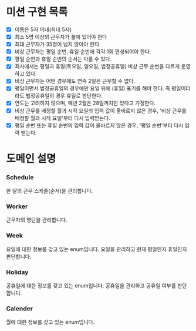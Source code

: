 # 미션 구현 목록

- [x] 이름은 5자 이내(최대 5자)
- [x] 최소 5명 이상의 근무자가 풀에 있어야 한다
- [x] 최대 근무자가 35명이 넘지 않아야 한다
- [x] 비상 근무자는 평일 순번, 휴일 순번에 각각 1회 편성되어야 한다.
- [x] 평일 순번과 휴일 순번의 순서는 다를 수 있다.
- [x] 회사에서는 평일과 휴일(토요일, 일요일, 법정공휴일) 비상 근무 순번을 다르게 운영하고 있다.
- [x] 비상 근무자는 어떤 경우에도 연속 2일은 근무할 수 없다.
- [x] 평일이면서 법정공휴일의 경우에만 요일 뒤에 (휴일) 표기를 해야 한다. 즉 평일이더라도 법정공휴일의 경우 휴일로 판단한다.
- [x] 연도는 고려하지 않으며, 매년 2월은 28일까지만 있다고 가정한다.
- [x] 비상 근무를 배정할 월과 시작 요일의 입력 값이 올바르지 않은 경우, '비상 근무를 배정할 월과 시작 요일'부터 다시 입력받는다.
- [x] 평일 순번 또는 휴일 순번의 입력 값이 올바르지 않은 경우, '평일 순번'부터 다시 입력 받는다.

# 도메인 설명

### Schedule

한 달의 근무 스케줄(순서)을 관리합니다.

### Worker

근무자의 명단을 관리합니다.

### Week

요일에 대한 정보를 갖고 있는 enum입니다. 요일을 관리하고 현재 평일인지 휴일인지 판단합니다.

### Holiday

공휴일에 대한 정보를 갖고 있는 enum입니다. 공휴일을 관리하고 공휴일 여부를 판단합니다.

### Calender

월에 대한 정보를 갖고 있는 enum입니다. 